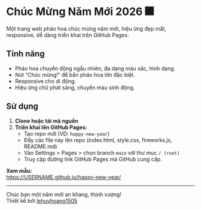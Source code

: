 # Chúc Mừng Năm Mới 2026 🎆

Một trang web pháo hoa chúc mừng năm mới, hiệu ứng đẹp mắt, responsive, dễ dàng triển khai trên GitHub Pages.

## Tính năng
- Pháo hoa chuyển động ngẫu nhiên, đa dạng màu sắc, hình dạng.
- Nút “Chúc mừng!” để bắn pháo hoa lớn đặc biệt.
- Responsive cho di động.
- Hiệu ứng chữ phát sáng, chuyển màu sinh động.

## Sử dụng

1. **Clone hoặc tải mã nguồn**
2. **Triển khai lên GitHub Pages:**
   - Tạo repo mới (VD: `happy-new-year`)
   - Đẩy các file này lên repo (index.html, style.css, fireworks.js, README.md)
   - Vào Settings > Pages > chọn branch `main` với thư mục `/ (root)`
   - Truy cập đường link GitHub Pages mà GitHub cung cấp.

**Xem mẫu:**  
https://USERNAME.github.io/happy-new-year/

---

Chúc bạn một năm mới an khang, thịnh vượng!  
Thiết kế bởi [lehuyhoang1505](https://github.com/lehuyhoang1505)

